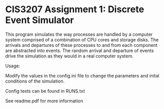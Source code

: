 # CIS3207 Assignment 1: Discrete Event Simulator

This program simulates the way processes are handled by a computer system comprised of a combination of CPU cores and storage disks. The arrivals and departures of these processes to and from each component are abstracted into events. The random arrival and departure of events drive the simulation as they would in a real computer system.

Usage:

Modify the values in the config.ini file to change the parameters and inital conditions of the simulation.

Config tests can be found in RUNS.txt

See readme.pdf for more information
